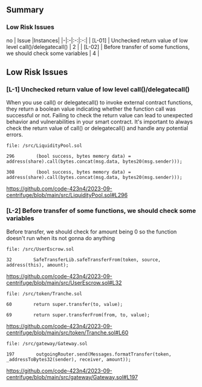 
## Summary

### Low Risk Issues

no | Issue |Instances|
|-|:-|:-:|:-:|
| [L-01] | Unchecked return value of low level call()/delegatecall() | 2 | 
| [L-02] | Before transfer of some functions, we should check some variables | 4 | 

## Low Risk Issues

### [L-1] Unchecked return value of low level call()/delegatecall()

When you use call() or delegatecall() to invoke external contract functions, they return a boolean value indicating whether the function call was successful or not. Failing to check the return value can lead to unexpected behavior and vulnerabilities in your smart contract.
It's important to always check the return value of call() or delegatecall() and handle any potential errors. 


```solidity
file: /src/LiquidityPool.sol

296        (bool success, bytes memory data) = address(share).call(bytes.concat(msg.data, bytes20(msg.sender)));

308        (bool success, bytes memory data) = address(share).call(bytes.concat(msg.data, bytes20(msg.sender)));

```
https://github.com/code-423n4/2023-09-centrifuge/blob/main/src/LiquidityPool.sol#L296


### [L-2] Before transfer of some functions, we should check some variables

Before transfer, we should check for amount being 0 so the function doesn't run when its not gonna do anything

```solidity
file: /src/UserEscrow.sol

32        SafeTransferLib.safeTransferFrom(token, source, address(this), amount);

```
https://github.com/code-423n4/2023-09-centrifuge/blob/main/src/UserEscrow.sol#L32


```solidity
file: /src/token/Tranche.sol

60        return super.transfer(to, value);

69        return super.transferFrom(from, to, value);

```
https://github.com/code-423n4/2023-09-centrifuge/blob/main/src/token/Tranche.sol#L60


```solidity
file: /src/gateway/Gateway.sol

197        outgoingRouter.send(Messages.formatTransfer(token, _addressToBytes32(sender), receiver, amount));

```
https://github.com/code-423n4/2023-09-centrifuge/blob/main/src/gateway/Gateway.sol#L197